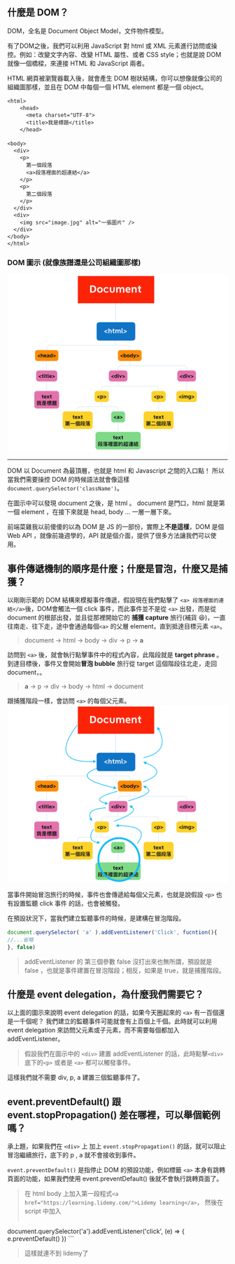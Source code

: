 ## 什麼是 DOM？
DOM，全名是 Document Object Model，文件物件模型。

有了DOM之後，我們可以利用 JavaScript 對 html 或 XML 元素進行訪問或操控。例如：改變文字內容、改變 HTML 屬性、或者 CSS style；也就是說 DOM 就像一個橋樑，來連接 HTML 和 JavaScript 兩者。

HTML 網頁被瀏覽器載入後，就會產生 DOM 樹狀結構，你可以想像就像公司的組織圖那樣，並且在 DOM 中每個一個 HTML element 都是一個 object。

```
<html>
	<head>
	  <meta charset="UTF-8">
	  <title>我是標題</title>
	</head>

<body>
  <div>
    <p>
      第一個段落
      <a>段落裡面的超連結</a>
    </p>
    <p>
      第二個段落
    </p>
  </div>
  <div>
    <img src="image.jpg" alt="一張圖片" />
  </div>
</body>
</html>
```
### DOM 圖示 (就像族譜還是公司組織圖那樣)
![DOM結構圖](./week7_hw4_1.png)

---
DOM 以 Document 為最頂層，也就是 html 和 Javascript 之間的入口點！
所以當我們需要操控 DOM 的時候語法就會像這樣 ` document.querySelector('className') `。

在圖示中可以發現 document 之後，是 html 。 document 是門口，html 就是第一個 element ，在接下來就是 head, body ... 一層一層下來。


前端菜雞我以前傻傻的以為 DOM 是 JS 的一部份，實際上**不是這樣**，DOM 是個 Web API ，就像前幾週學的，API 就是個介面，提供了很多方法讓我們可以使用。
## 事件傳遞機制的順序是什麼；什麼是冒泡，什麼又是捕獲？
以剛剛示範的 DOM 結構來模擬事件傳遞，假設現在我們點擊了 `<a> 段落裡面的連結</a>`後，DOM會觸法一個 click 事件，而此事件並不是從 `<a>` 出發，而是從 document 的根部出發，並且從那裡開始它的 **捕獲 capture** 旅行(補貨 😆)，一直往南走、往下走，途中會通過每個`<a>` 的父層 element，直到抵達目標元素 `<a>`。
> document → html → body → div → p → **a**

訪問到 `<a>` 後，就會執行點擊事件中的程式內容，此階段就是 <strong> target phrase </strong>。到達目標後，事件又會開始**冒泡 bubble** 旅行從 target 這個階段往北走，走回 document，。

> **a** → p → div → body → html → document


跟捕獲階段一樣，會訪問 `<a>` 的每個父元素。
![事件旅行](./week7_hw4_2.png)

當事件開始冒泡旅行的時候，事件也會傳遞給每個父元素，也就是說假設 `<p>` 也有設置監聽 click 事件 的話，也會被觸發。

在預設狀況下，當我們建立監聽事件的時候，是建構在冒泡階段。

```javascript
document.querySelector( 'a' ).addEventListener('Click', fucntion(){
//...省略
}, false)
```

> addEventListener 的 第三個參數 false 沒打出來也無所謂，預設就是 false ，也就是事件建置在冒泡階段；相反，如果是 true，就是捕獲階段。

## 什麼是 event delegation，為什麼我們需要它？

以上面的圖示來說明 event delegation 的話，如果今天圈起來的 `<a>` 有一百個還是一千個呢？ 我們建立的監聽事件可能就會有上百個上千個。此時就可以利用 event delegation 來訪問父元素或子元素，而不需要每個都加入 addEventListener。

> 假設我們在圖示中的 `<div>` 建置 addEventListener 的話，此時點擊`<div>`底下的`<p>` 或者是 `<a>` 都可以觸發事件。

這樣我們就不需要 div, p, a 建置三個監聽事件了。


## event.preventDefault() 跟 event.stopPropagation() 差在哪裡，可以舉個範例嗎？
承上題，如果我們在 `<div>` 上 加上 `event.stopPropagation()` 的話，就可以阻止冒泡繼續旅行，底下的 p , a 就不會接收到事件。

`event.preventDefault()` 是指停止 DOM 的預設功能，例如標籤 `<a>` 本身有跳轉頁面的功能，如果我們使用 event.preventDefault() 後就不會執行跳轉頁面了。


> 在 html body 上加入第一段程式```<a href="https://learning.lidemy.com/">Lidemy learning</a>```，
> 然後在 script 中加入 
> ```
document.querySelector('a').addEventListener('click', (e) => {
      e.preventDefault()
    })
    ```
> 這樣就連不到 lidemy了